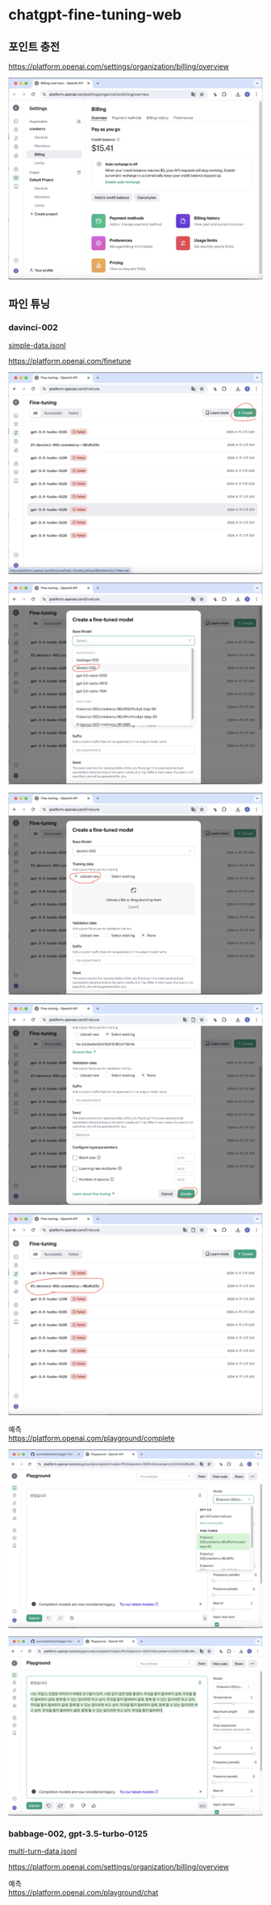 # chatgpt-fine-tuning-web

## 포인트 충전

https://platform.openai.com/settings/organization/billing/overview

![](attach_files/1.png?raw=true)

## 파인 튜닝

### davinci-002

[simple-data.jsonl](simple-data.jsonl)

https://platform.openai.com/finetune

![](attach_files/2.png?raw=true)

![](attach_files/3.png?raw=true)

![](attach_files/4.png?raw=true)

![](attach_files/5.png?raw=true)

![](attach_files/6.png?raw=true)

예측  
https://platform.openai.com/playground/complete

![](attach_files/7.png?raw=true)

![](attach_files/8.png?raw=true)

### babbage-002, gpt-3.5-turbo-0125

[multi-turn-data.jsonl](multi-turn-data.jsonl)

https://platform.openai.com/settings/organization/billing/overview

예측  
https://platform.openai.com/playground/chat
